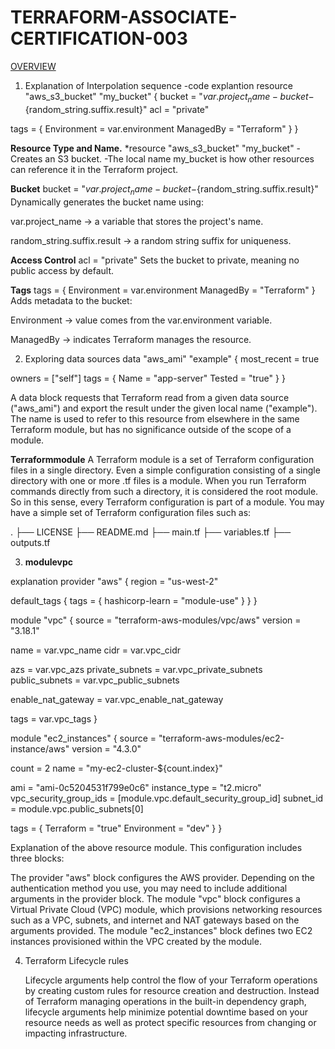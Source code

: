 # TERRAFORM-ASSOCIATE-CERTIFICATION-003

<U>OVERVIEW</U>
1. Explanation of Interpolation sequence
  -code explantion
   resource "aws_s3_bucket" "my_bucket" {
  bucket = "${var.project_name}-bucket-${random_string.suffix.result}"
  acl    = "private"

  tags = {
    Environment = var.environment
    ManagedBy   = "Terraform"
  }
}

**Resource Type and Name.**
*resource "aws_s3_bucket" "my_bucket"
  -Creates an S3 bucket.
  -The local name my_bucket is how other resources can reference it in the Terraform project.

**Bucket**
bucket = "${var.project_name}-bucket-${random_string.suffix.result}"
Dynamically generates the bucket name using:

var.project_name → a variable that stores the project's name.

random_string.suffix.result → a random string suffix for uniqueness.

**Access Control**
acl = "private"
Sets the bucket to private, meaning no public access by default.

**Tags**
tags = {
  Environment = var.environment
  ManagedBy   = "Terraform"
}
Adds metadata to the bucket:

Environment → value comes from the var.environment variable.

ManagedBy → indicates Terraform manages the resource.

2. Exploring data sources
   data "aws_ami" "example" {
  most_recent = true

  owners = ["self"]
  tags = {
    Name   = "app-server"
    Tested = "true"
  }
}

A data block requests that Terraform read from a given data source ("aws_ami") and export the result under the given local name ("example"). The name is used to refer to this resource from elsewhere in the same Terraform module, but has no significance outside of the scope of a module.

**Terraformmodule**
A Terraform module is a set of Terraform configuration files in a single directory. Even a simple configuration consisting of a single directory with one or more .tf files is a module. When you run Terraform commands directly from such a directory, it is considered the root module. So in this sense, every Terraform configuration is part of a module. You may have a simple set of Terraform configuration files such as:

.
├── LICENSE
├── README.md
├── main.tf
├── variables.tf
├── outputs.tf

3. **modulevpc** 

explanation
provider "aws" {
  region = "us-west-2"

  default_tags {
    tags = {
      hashicorp-learn = "module-use"
    }
  }
}

module "vpc" {
  source  = "terraform-aws-modules/vpc/aws"
  version = "3.18.1"

  name = var.vpc_name
  cidr = var.vpc_cidr

  azs             = var.vpc_azs
  private_subnets = var.vpc_private_subnets
  public_subnets  = var.vpc_public_subnets

  enable_nat_gateway = var.vpc_enable_nat_gateway

  tags = var.vpc_tags
}

module "ec2_instances" {
  source  = "terraform-aws-modules/ec2-instance/aws"
  version = "4.3.0"

  count = 2
  name  = "my-ec2-cluster-${count.index}"

  ami                    = "ami-0c5204531f799e0c6"
  instance_type          = "t2.micro"
  vpc_security_group_ids = [module.vpc.default_security_group_id]
  subnet_id              = module.vpc.public_subnets[0]

  tags = {
    Terraform   = "true"
    Environment = "dev"
  }
}

Explanation of the above resource module.
This configuration includes three blocks:

The provider "aws" block configures the AWS provider. Depending on the authentication method you use, you may need to include additional arguments in the provider block.
The module "vpc" block configures a Virtual Private Cloud (VPC) module, which provisions networking resources such as a VPC, subnets, and internet and NAT gateways based on the arguments provided.
The module "ec2_instances" block defines two EC2 instances provisioned within the VPC created by the module.

4. Terraform Lifecycle rules

   Lifecycle arguments help control the flow of your Terraform operations by creating custom rules for resource creation and destruction. Instead of Terraform managing operations in the built-in dependency graph, lifecycle arguments help minimize potential downtime based on your resource needs as well as protect specific resources from changing or impacting infrastructure.
